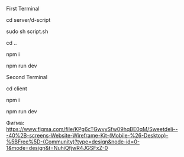 First Terminal

cd server/d-script

sudo sh script.sh

cd ..

npm i

npm run dev


Second Terminal

cd client

npm i

npm run dev



Фигма: https://www.figma.com/file/KPg6cTGwvySfw09hqBE0qM/Sweetdeli---40%2B-screens-Website-Wireframe-Kit-(Mobile-%26-Desktop)-%5BFree%5D-(Community)?type=design&node-id=0-1&mode=design&t=NuhiQfjwR4JGSFxZ-0